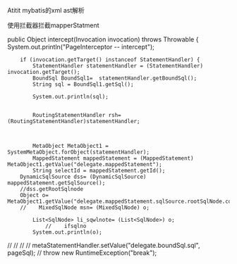 Atitit mybatis的xml ast解析

使用拦截器拦截mapperStatment


  public Object intercept(Invocation invocation) throws Throwable {
        System.out.println("PageInterceptor -- intercept");


        if (invocation.getTarget() instanceof StatementHandler) {
            StatementHandler statementHandler = (StatementHandler) invocation.getTarget();
            BoundSql BoundSql1=  statementHandler.getBoundSql();
            String sql = BoundSql1.getSql();

            System.out.println(sql);


            RoutingStatementHandler rsh=(RoutingStatementHandler)statementHandler;



            MetaObject MetaObject1 = SystemMetaObject.forObject(statementHandler);
            MappedStatement mappedStatement = (MappedStatement) MetaObject1.getValue("delegate.mappedStatement");
            String selectId = mappedStatement.getId();
        DynamicSqlSource dss= (DynamicSqlSource) mappedStatement.getSqlSource();
        //dss.getRootSqlnode
        Object o=    MetaObject1.getValue("delegate.mappedStatement.sqlSource.rootSqlNode.contents");
        //    MixedSqlNode msn= (MixedSqlNode) o;

            List<SqlNode> li_sqwlnote= (List<SqlNode>) o;
                //    ifsqlno
            System.out.println(o);
//
//
//          //      metaStatementHandler.setValue("delegate.boundSql.sql", pageSql);
//
throw new RuntimeException("break");





